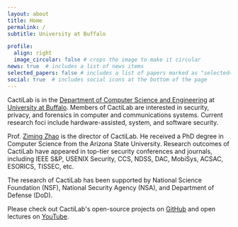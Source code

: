 ```yaml
---
layout: about
title: Home
permalink: /
subtitle: University at Buffalo

profile:
  align: right
  image_circular: false # crops the image to make it circular
news: true  # includes a list of news items
selected_papers: false # includes a list of papers marked as "selected={true}"
social: true  # includes social icons at the bottom of the page
---
```



CactiLab is in the [Department of Computer Science and Engineering](https://engineering.buffalo.edu/computer-science-engineering.html) at [University at Buffalo](https://www.buffalo.edu/). Members of CactiLab are interested in security, privacy, and forensics in computer and communications systems. Current research foci include hardware-assisted, system, and software security.

Prof. [Ziming Zhao](https://zzm7000.github.io/) is the director of CactiLab. He received a PhD degree in Computer Science from the Arizona State University. Research outcomes of CactiLab have appeared in top-tier security conferences and journals, including IEEE S&P, USENIX Security, CCS, NDSS, DAC, MobiSys, ACSAC, ESORICS, TISSEC, etc.

The research of CactiLab has been supported by National Science Foundation (NSF), National Security Agency (NSA), and Department of Defense (DoD).

Please check out CactiLab's open-source projects on [GitHub](https://github.com/Cactilab) and open lectures on [YouTube](https://www.youtube.com/@zimingzhao6619/videos).